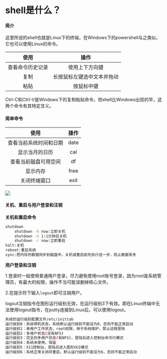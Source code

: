 # shell是什么？

#### 简介

这里所说的shell也就是Linux下的终端，在Windows下的powershell与之类似，它也可以使用Linux的命令。

| 使用 | 操作 |
| :---: | :---: |
| 查看命令历史记录 | 使用上下方向键 |
| 复制 | 长按鼠标左键选中文本并拖动 |
| 粘贴 | 按鼠标中键 |

Ctrl-C和Ctrl-V是Windows下的复制粘贴命令，但shell比Windows出现的早，这两个命令有其特定含义。

#### 简单命令

| 使用 | 操作 |
| :---: | :---: |
| 查看当前系统时间和日期 | date |
| 显示当月的日历 | cal |
| 查看当前磁盘可用空间 | df |
| 显示内存 | free |
| 关闭终端窗口 | exit |

![](http://image-liypo.test.upcdn.net/Blog_Picture/%E6%BC%94%E7%A4%BA1.jpg)

#### 关机、重启与用户登录和注销

**关机和重启命令**

```bash
shutdown
    shutdown -h now:立即关机
    shutdown -h 1:1分钟后关机
    shutdown -r now:立即重启
halt:关机
reboot:重启系统
sync:把内存的数据同步到磁盘中，关机或重启前先执行这一步，防止数据丢失
```

**用户登录和注销**

1.登录时一般使用普通用户登录，尽力避免使用root账号登录，因为root是系统管理员，有最大的权限，操作不当可能误删掉核心文件。

2.在提示符下输入`logout`即可注销用户。

logout注销指令在图形运行级别无效，在运行级别3下有效。即在Linux终端中无法使用logout指令，在putty连接到Linux后，可以使用logout。

```bash
系统的运行级别配置文件/etc/inittab
运行级别0：系统停机状态，系统默认运行级别不能设为0，否则不能正常启动 
运行级别1：单用户工作状态，root权限，用于系统维护，禁止远程登陆 
运行级别2：多用户状态(没有NFS) 
运行级别3：完全的多用户状态(有NFS)，登陆后进入控制台命令行模式 
运行级别4：系统未使用，保留 
运行级别5：X11控制台，登陆后进入图形GUI模式 
运行级别6：系统正常关闭并重启，默认运行级别不能设为6，否则不能正常启动
```

